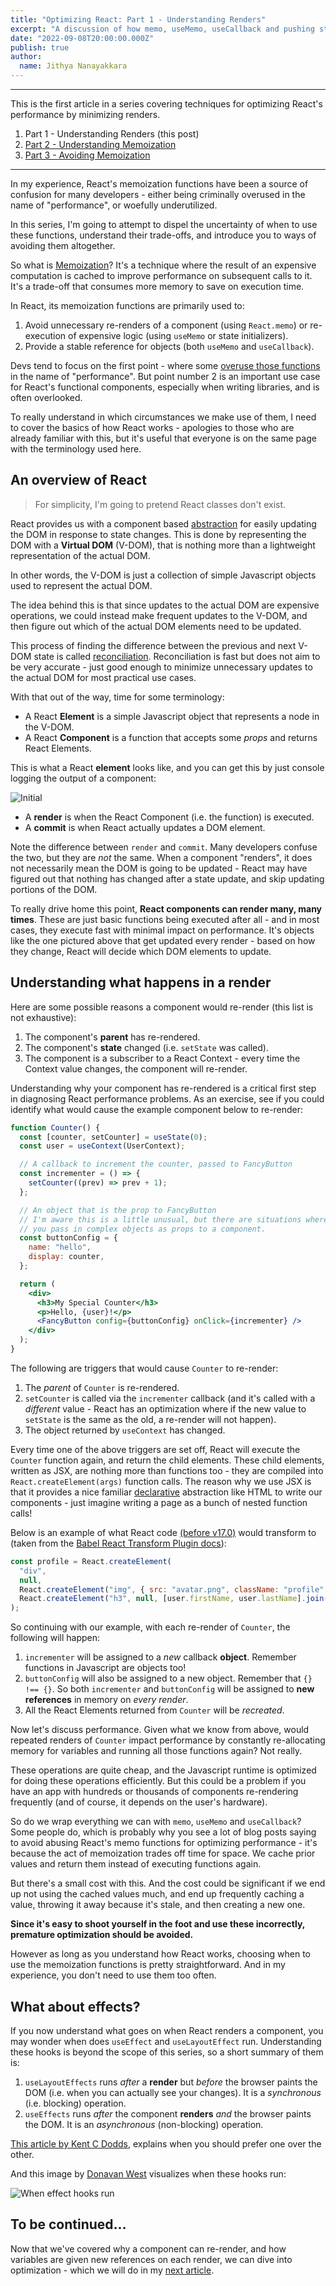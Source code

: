```yaml
---
title: "Optimizing React: Part 1 - Understanding Renders"
excerpt: "A discussion of how memo, useMemo, useCallback and pushing state down can minimize re-renders. In part 1, I go over the basics of what happens when React renders."
date: "2022-09-08T20:00:00.000Z"
publish: true
author:
  name: Jithya Nanayakkara
---
```


---

This is the first article in a series covering techniques for optimizing React's performance by minimizing renders.

1. Part 1 - Understanding Renders (this post)
2. [Part 2 - Understanding Memoization](https://jithyan.github.io/blog/posts/understanding-memoization)
3. [Part 3 - Avoiding Memoization](https://jithyan.github.io/blog/posts/avoiding-memoization)

---

In my experience, React's memoization functions have been a source of confusion for many developers - either being criminally overused in the name of "performance", or woefully underutilized.

In this series, I'm going to attempt to dispel the uncertainty of when to use these functions, understand their trade-offs, and introduce you to ways of avoiding them altogether.

So what is [Memoization](https://en.wikipedia.org/wiki/Memoization)? It's a technique where the result of an expensive computation is cached to improve performance on subsequent calls to it. It's a trade-off that consumes more memory to save on execution time.

In React, its memoization functions are primarily used to:

1. Avoid unnecessary re-renders of a component (using `React.memo`) or re-execution of expensive logic (using `useMemo` or state initializers).
2. Provide a stable reference for objects (both `useMemo` and `useCallback`).

Devs tend to focus on the first point - where some [overuse those functions](https://royi-codes.vercel.app/thousand-usecallbacks/) in the name of "performance". But point number 2 is an important use case for React's functional components, especially when writing libraries, and is often overlooked.

To really understand in which circumstances we make use of them, I need to cover the basics of how React works - apologies to those who are already familiar with this, but it's useful that everyone is on the same page with the terminology used here.

## An overview of React

> For simplicity, I'm going to pretend React classes don't exist.

React provides us with a component based [abstraction](https://computersciencewiki.org/index.php/Abstraction) for easily updating the DOM in response to state changes. This is done by representing the DOM with a **Virtual DOM** (V-DOM), that is nothing more than a lightweight representation of the actual DOM.

In other words, the V-DOM is just a collection of simple Javascript objects used to represent the actual DOM.

The idea behind this is that since updates to the actual DOM are expensive operations, we could instead make frequent updates to the V-DOM, and then figure out which of the actual DOM elements need to be updated.

This process of finding the difference between the previous and next V-DOM state is called [reconciliation](https://reactjs.org/docs/reconciliation.html). Reconciliation is fast but does not aim to be very accurate - just good enough to minimize unnecessary updates to the actual DOM for most practical use cases.

With that out of the way, time for some terminology:

- A React **Element** is a simple Javascript object that represents a node in the V-DOM.
- A React **Component** is a function that accepts some _props_ and returns React Elements.

This is what a React **element** looks like, and you can get this by just console logging the output of a component:

![Initial](/blog/assets/blog/reducing-re-renders/react-elements-object.png)

- A **render** is when the React Component (i.e. the function) is executed.
- A **commit** is when React actually updates a DOM element.

Note the difference between `render` and `commit`. Many developers confuse the two, but they are _not_ the same. When a component "renders", it does not necessarily mean the DOM is going to be updated - React may have figured out that nothing has changed after a state update, and skip updating portions of the DOM.

To really drive home this point, **React components can render many, many times**. These are just basic functions being executed after all - and in most cases, they execute fast with minimal impact on performance. It's objects like the one pictured above that get updated every render - based on how they change, React will decide which DOM elements to update.

## Understanding what happens in a render

Here are some possible reasons a component would re-render (this list is not exhaustive):

1. The component's **parent** has re-rendered.
2. The component's **state** changed (i.e. `setState` was called).
3. The component is a subscriber to a React Context - every time the Context value changes, the component will re-render.

Understanding why your component has re-rendered is a critical first step in diagnosing React performance problems.
As an exercise, see if you could identify what would cause the example component below to re-render:

```jsx
function Counter() {
  const [counter, setCounter] = useState(0);
  const user = useContext(UserContext);

  // A callback to increment the counter, passed to FancyButton
  const incrementer = () => {
    setCounter((prev) => prev + 1);
  };

  // An object that is the prop to FancyButton
  // I'm aware this is a little unusual, but there are situations where
  // you pass in complex objects as props to a component.
  const buttonConfig = {
    name: "hello",
    display: counter,
  };

  return (
    <div>
      <h3>My Special Counter</h3>
      <p>Hello, {user}!</p>
      <FancyButton config={buttonConfig} onClick={incrementer} />
    </div>
  );
}
```

The following are triggers that would cause `Counter` to re-render:

1. The _parent_ of `Counter` is re-rendered.
2. `setCounter` is called via the `incrementer` callback (and it's called with a _different_ value - React has an optimization where if the new value to `setState` is the same as the old, a re-render will not happen).
3. The object returned by `useContext` has changed.

Every time one of the above triggers are set off, React will execute the `Counter` function again, and return the child elements.
These child elements, written as JSX, are nothing more than functions too - they are compiled into `React.createElement(args)` function calls.
The reason why we use JSX is that it provides a nice familiar [declarative](https://en.wikipedia.org/wiki/Declarative_programming) abstraction like HTML to write our components - just imagine writing a page as a bunch of nested function calls!

Below is an example of what React code [(before v17.0)](https://reactjs.org/blog/2020/09/22/introducing-the-new-jsx-transform.html) would transform to (taken from the [Babel React Transform Plugin docs](https://babeljs.io/docs/en/babel-plugin-transform-react-jsx)):

```javascript
const profile = React.createElement(
  "div",
  null,
  React.createElement("img", { src: "avatar.png", className: "profile" }),
  React.createElement("h3", null, [user.firstName, user.lastName].join(" "))
);
```

So continuing with our example, with each re-render of `Counter`, the following will happen:

1. `incrementer` will be assigned to a _new_ callback **object**. Remember functions in Javascript are objects too!
2. `buttonConfig` will also be assigned to a new object. Remember that `{} !== {}`. So both `incrementer` and `buttonConfig` will be assigned to **new references** in memory on _every render_.
3. All the React Elements returned from `Counter` will be _recreated_.

Now let's discuss performance. Given what we know from above, would repeated renders of `Counter` impact performance by constantly re-allocating memory for variables and running all those functions again? Not really.

These operations are quite cheap, and the Javascript runtime is optimized for doing these operations efficiently. But this could be a problem if you have an app with hundreds or thousands of components re-rendering frequently (and of course, it depends on the user's hardware).

So do we wrap everything we can with `memo`, `useMemo` and `useCallback`? Some people do, which is probably why you see a lot of blog posts saying to avoid abusing React's memo functions for optimizing performance - it's because the act of memoization trades off time for space. We cache prior values and return them instead of executing functions again.

But there's a small cost with this. And the cost could be significant if we end up not using the cached values much, and end up frequently caching a value, throwing it away because it's stale, and then creating a new one.

**Since it's easy to shoot yourself in the foot and use these incorrectly, premature optimization should be avoided.**

However as long as you understand how React works, choosing when to use the memoization functions is pretty straightforward. And in my experience, you don't need to use them too often.

## What about effects?

If you now understand what goes on when React renders a component, you may wonder when does `useEffect` and `useLayoutEffect` run. Understanding these hooks is beyond the scope of this series, so a short summary of them is:

1. `useLayoutEffects` runs _after_ a **render** but _before_ the browser paints the DOM (i.e. when you can actually see your changes). It is a _synchronous_ (i.e. blocking) operation.
2. `useEffects` runs _after_ the component **renders** _and_ the browser paints the DOM. It is an _asynchronous_ (non-blocking) operation.

[This article by Kent C Dodds](https://kentcdodds.com/blog/useeffect-vs-uselayouteffect), explains when you should prefer one over the other.

And this image by [Donavan West](https://github.com/donavon/hook-flow) visualizes when these hooks run:

![When effect hooks run](/blog/assets/blog/reducing-re-renders/hook-flow.png)

## To be continued...

Now that we've covered why a component can re-render, and how variables are given new references on each render, we can dive into optimization - which we will do in my [next article](https://jithyan.github.io/blog/posts/understanding-memoization).

